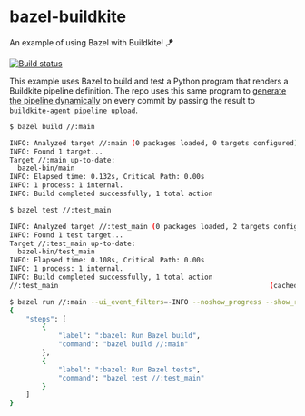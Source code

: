 # bazel-buildkite

An example of using Bazel with Buildkite! :kite:

[![Build status](https://badge.buildkite.com/0dd04bba50703ab7b6acde47958b30c79b51f21b691520f9bd.svg)](https://buildkite.com/nunciato/bazel-buildkite)

This example uses Bazel to build and test a Python program that renders a Buildkite pipeline definition. The repo uses this same program to [generate the pipeline dynamically](./.main.py) on every commit by passing the result to `buildkite-agent pipeline upload`. 

```bash
$ bazel build //:main

INFO: Analyzed target //:main (0 packages loaded, 0 targets configured).
INFO: Found 1 target...
Target //:main up-to-date:
  bazel-bin/main
INFO: Elapsed time: 0.132s, Critical Path: 0.00s
INFO: 1 process: 1 internal.
INFO: Build completed successfully, 1 total action
```

```bash
$ bazel test //:test_main

INFO: Analyzed target //:test_main (0 packages loaded, 2 targets configured).
INFO: Found 1 test target...
Target //:test_main up-to-date:
  bazel-bin/test_main
INFO: Elapsed time: 0.108s, Critical Path: 0.00s
INFO: 1 process: 1 internal.
INFO: Build completed successfully, 1 total action
//:test_main                                                    (cached) PASSED in 0.3s
```

```bash
$ bazel run //:main --ui_event_filters=-INFO --noshow_progress --show_result=0
{
    "steps": [
        {
            "label": ":bazel: Run Bazel build",
            "command": "bazel build //:main"
        },
        {
            "label": ":bazel: Run Bazel tests",
            "command": "bazel test //:test_main"
        }
    ]
}
```
